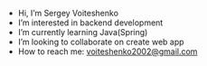 - Hi, I’m Sergey Voiteshenko
- I’m interested in backend development
- I’m currently learning Java(Spring)
- I’m looking to collaborate on create web app
- How to reach me: voiteshenko2002@gmail.com

<!---
VESELIY1CHEL/VESELIY1CHEL is a ✨ special ✨ repository because its `README.md` (this file) appears on your GitHub profile.
You can click the Preview link to take a look at your changes.
--->
